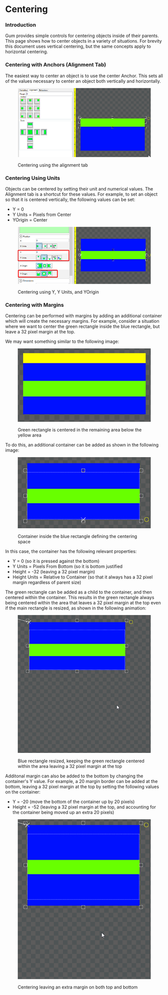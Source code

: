 # Centering

### Introduction

Gum provides simple controls for centering objects inside of their parents. This page shows how to center objects in a variety of situations. For brevity this document uses vertical centering, but the same concepts apply to horizontal centering.

### Centering with Anchors (Alignment Tab)

The easiest way to center an object is to use the center Anchor. This sets all of the values necessary to center an object both vertically and horizontally.

<figure><img src="../../../.gitbook/assets/03_17 17 44.gif" alt=""><figcaption><p>Centering using the alignment tab</p></figcaption></figure>

### Centering Using Units

Objects can be centered by setting their unit and numerical values. The Alignment tab is a shortcut for these values. For example, to set an object so that it is centered vertically, the following values can be set:

* Y = 0
* Y Units = Pixels from Center
* YOrigin = Center

<figure><img src="../../../.gitbook/assets/image (120).png" alt=""><figcaption><p>Centering using Y, Y Units, and YOrigin</p></figcaption></figure>

### Centering with Margins

Centering can be performed with margins by adding an additional container which will create the necessary margins. For example, consider a situation where we want to center the green rectangle inside the blue rectangle, but leave a 32 pixel margin at the top.

We may want something similar to the following image:

<figure><img src="../../../.gitbook/assets/image (121).png" alt=""><figcaption><p>Green rectangle is centered in the remaining area below the yellow area</p></figcaption></figure>

To do this, an additional container can be added as shown in the following image:

<figure><img src="../../../.gitbook/assets/image (122).png" alt=""><figcaption><p>Container inside the blue rectangle defining the centering space</p></figcaption></figure>

In this case, the container has the following relevant properties:

* Y = 0 (so it is pressed against the bottom)
* Y Units = Pixels From Bottom (so it is bottom justified
* Height = -32 (leaving a 32 pixel margin)
* Height Units = Relative to Container (so that it always has a 32 pixel margin regardless of parent size)

The green rectangle can be added as a child to the container, and then centered within the container. This results in the green rectangle always being centered within the area that leaves a 32 pixel margin at the top even if the main rectangle is resized, as shown in the following animation:

<figure><img src="../../../.gitbook/assets/03_17 27 42.gif" alt=""><figcaption><p>Blue rectangle resized, keeping the green rectangle centered within the area leaving a 32 pixel margin at the top</p></figcaption></figure>

Additonal margin can also be added to the bottom by changing the container's Y value. For example, a 20 margin border can be added at the bottom, leaving a 32 pixel margin at the top by setting the following values on the container:

* Y = -20 (move the bottom of the container up by 20 pixels)
* Height = -52 (leaving a 32 pixel margin at the top, and accounting for the container being moved up an extra 20 pixels)

<figure><img src="../../../.gitbook/assets/03_17 30 01.gif" alt=""><figcaption><p>Centering leaving an extra margin on both top and bottom</p></figcaption></figure>
